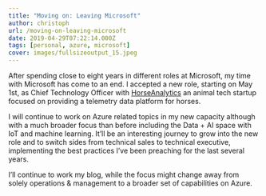 ```yaml
---
title: "Moving on: Leaving Microsoft"
author: christoph
url: /moving-on-leaving-microsoft
date: 2019-04-29T07:22:14.000Z
tags: [personal, azure, microsoft]
cover: images/fullsizeoutput_15.jpeg
---
```


After spending close to eight years in different roles at Microsoft, my time with Microsoft has come to an end. I accepted a new role, starting on May 1st, as Chief Technology Officer with [HorseAnalytics](https://www.horseanalytics.com) an animal tech startup focused on providing a telemetry data platform for horses.

I will continue to work on Azure related topics in my new capacity although with a much broader focus than before including the Data + AI space with IoT and machine learning. It’ll be an interesting journey to grow into the new role and to switch sides from technical sales to technical executive, implementing the best practices I’ve been preaching for the last several years.

I’ll continue to work my blog, while the focus might change away from solely operations & management to a broader set of capabilities on Azure.
